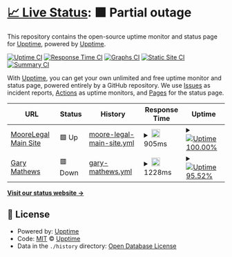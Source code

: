 # [📈 Live Status](https://demo.upptime.js.org): <!--live status--> **🟧 Partial outage**

This repository contains the open-source uptime monitor and status page for [Upptime](https://upptime.js.org), powered by [Upptime](https://github.com/upptime/upptime).

[![Uptime CI](https://github.com/koj-co/upptime/workflows/Uptime%20CI/badge.svg)](https://github.com/koj-co/upptime/actions?query=workflow%3A%22Uptime+CI%22)
[![Response Time CI](https://github.com/koj-co/upptime/workflows/Response%20Time%20CI/badge.svg)](https://github.com/koj-co/upptime/actions?query=workflow%3A%22Response+Time+CI%22)
[![Graphs CI](https://github.com/koj-co/upptime/workflows/Graphs%20CI/badge.svg)](https://github.com/koj-co/upptime/actions?query=workflow%3A%22Graphs+CI%22)
[![Static Site CI](https://github.com/koj-co/upptime/workflows/Static%20Site%20CI/badge.svg)](https://github.com/koj-co/upptime/actions?query=workflow%3A%22Static+Site+CI%22)
[![Summary CI](https://github.com/koj-co/upptime/workflows/Summary%20CI/badge.svg)](https://github.com/koj-co/upptime/actions?query=workflow%3A%22Summary+CI%22)

With [Upptime](https://upptime.js.org), you can get your own unlimited and free uptime monitor and status page, powered entirely by a GitHub repository. We use [Issues](https://github.com/upptime/upptime/issues) as incident reports, [Actions](https://github.com/upptime/upptime/actions) as uptime monitors, and [Pages](https://demo.upptime.js.org) for the status page.

<!--start: status pages-->
<!-- This summary is generated by Upptime (https://github.com/upptime/upptime) -->
<!-- Do not edit this manually, your changes will be overwritten -->
<!-- prettier-ignore -->
| URL | Status | History | Response Time | Uptime |
| --- | ------ | ------- | ------------- | ------ |
| [MooreLegal Main Site](https://www.moorelegaltechnology.co.uk) | 🟩 Up | [moore-legal-main-site.yml](https://github.com/Moore-Legal-Technology-Ltd/uptimes/commits/master/history/moore-legal-main-site.yml) | <details><summary><img alt="Response time graph" src="./graphs/moore-legal-main-site.png" height="20"> 905ms</summary><br><a href="https://demo.upptime.js.org/history/moore-legal-main-site"><img alt="Response time 905" src="https://img.shields.io/endpoint?url=https%3A%2F%2Fraw.githubusercontent.com%2FMoore-Legal-Technology-Ltd%2Fuptimes%2Fmaster%2Fapi%2Fmoore-legal-main-site%2Fresponse-time.json"></a><br><a href="https://demo.upptime.js.org/history/moore-legal-main-site"><img alt="24-hour response time 715" src="https://img.shields.io/endpoint?url=https%3A%2F%2Fraw.githubusercontent.com%2FMoore-Legal-Technology-Ltd%2Fuptimes%2Fmaster%2Fapi%2Fmoore-legal-main-site%2Fresponse-time-day.json"></a><br><a href="https://demo.upptime.js.org/history/moore-legal-main-site"><img alt="7-day response time 905" src="https://img.shields.io/endpoint?url=https%3A%2F%2Fraw.githubusercontent.com%2FMoore-Legal-Technology-Ltd%2Fuptimes%2Fmaster%2Fapi%2Fmoore-legal-main-site%2Fresponse-time-week.json"></a><br><a href="https://demo.upptime.js.org/history/moore-legal-main-site"><img alt="30-day response time 905" src="https://img.shields.io/endpoint?url=https%3A%2F%2Fraw.githubusercontent.com%2FMoore-Legal-Technology-Ltd%2Fuptimes%2Fmaster%2Fapi%2Fmoore-legal-main-site%2Fresponse-time-month.json"></a><br><a href="https://demo.upptime.js.org/history/moore-legal-main-site"><img alt="1-year response time 905" src="https://img.shields.io/endpoint?url=https%3A%2F%2Fraw.githubusercontent.com%2FMoore-Legal-Technology-Ltd%2Fuptimes%2Fmaster%2Fapi%2Fmoore-legal-main-site%2Fresponse-time-year.json"></a></details> | <details><summary><a href="https://demo.upptime.js.org/history/moore-legal-main-site"><img alt="Uptime 100.00%" src="https://img.shields.io/endpoint?url=https%3A%2F%2Fraw.githubusercontent.com%2FMoore-Legal-Technology-Ltd%2Fuptimes%2Fmaster%2Fapi%2Fmoore-legal-main-site%2Fuptime.json"></a></summary><a href="https://demo.upptime.js.org/history/moore-legal-main-site"><img alt="24-hour uptime 100.00%" src="https://img.shields.io/endpoint?url=https%3A%2F%2Fraw.githubusercontent.com%2FMoore-Legal-Technology-Ltd%2Fuptimes%2Fmaster%2Fapi%2Fmoore-legal-main-site%2Fuptime-day.json"></a><br><a href="https://demo.upptime.js.org/history/moore-legal-main-site"><img alt="7-day uptime 100.00%" src="https://img.shields.io/endpoint?url=https%3A%2F%2Fraw.githubusercontent.com%2FMoore-Legal-Technology-Ltd%2Fuptimes%2Fmaster%2Fapi%2Fmoore-legal-main-site%2Fuptime-week.json"></a><br><a href="https://demo.upptime.js.org/history/moore-legal-main-site"><img alt="30-day uptime 100.00%" src="https://img.shields.io/endpoint?url=https%3A%2F%2Fraw.githubusercontent.com%2FMoore-Legal-Technology-Ltd%2Fuptimes%2Fmaster%2Fapi%2Fmoore-legal-main-site%2Fuptime-month.json"></a><br><a href="https://demo.upptime.js.org/history/moore-legal-main-site"><img alt="1-year uptime 100.00%" src="https://img.shields.io/endpoint?url=https%3A%2F%2Fraw.githubusercontent.com%2FMoore-Legal-Technology-Ltd%2Fuptimes%2Fmaster%2Fapi%2Fmoore-legal-main-site%2Fuptime-year.json"></a></details>
| [Gary Mathews](https://www.gary.ie) | 🟥 Down | [gary-mathews.yml](https://github.com/Moore-Legal-Technology-Ltd/uptimes/commits/master/history/gary-mathews.yml) | <details><summary><img alt="Response time graph" src="./graphs/gary-mathews.png" height="20"> 1228ms</summary><br><a href="https://demo.upptime.js.org/history/gary-mathews"><img alt="Response time 1228" src="https://img.shields.io/endpoint?url=https%3A%2F%2Fraw.githubusercontent.com%2FMoore-Legal-Technology-Ltd%2Fuptimes%2Fmaster%2Fapi%2Fgary-mathews%2Fresponse-time.json"></a><br><a href="https://demo.upptime.js.org/history/gary-mathews"><img alt="24-hour response time 1172" src="https://img.shields.io/endpoint?url=https%3A%2F%2Fraw.githubusercontent.com%2FMoore-Legal-Technology-Ltd%2Fuptimes%2Fmaster%2Fapi%2Fgary-mathews%2Fresponse-time-day.json"></a><br><a href="https://demo.upptime.js.org/history/gary-mathews"><img alt="7-day response time 1228" src="https://img.shields.io/endpoint?url=https%3A%2F%2Fraw.githubusercontent.com%2FMoore-Legal-Technology-Ltd%2Fuptimes%2Fmaster%2Fapi%2Fgary-mathews%2Fresponse-time-week.json"></a><br><a href="https://demo.upptime.js.org/history/gary-mathews"><img alt="30-day response time 1228" src="https://img.shields.io/endpoint?url=https%3A%2F%2Fraw.githubusercontent.com%2FMoore-Legal-Technology-Ltd%2Fuptimes%2Fmaster%2Fapi%2Fgary-mathews%2Fresponse-time-month.json"></a><br><a href="https://demo.upptime.js.org/history/gary-mathews"><img alt="1-year response time 1228" src="https://img.shields.io/endpoint?url=https%3A%2F%2Fraw.githubusercontent.com%2FMoore-Legal-Technology-Ltd%2Fuptimes%2Fmaster%2Fapi%2Fgary-mathews%2Fresponse-time-year.json"></a></details> | <details><summary><a href="https://demo.upptime.js.org/history/gary-mathews"><img alt="Uptime 95.52%" src="https://img.shields.io/endpoint?url=https%3A%2F%2Fraw.githubusercontent.com%2FMoore-Legal-Technology-Ltd%2Fuptimes%2Fmaster%2Fapi%2Fgary-mathews%2Fuptime.json"></a></summary><a href="https://demo.upptime.js.org/history/gary-mathews"><img alt="24-hour uptime 86.68%" src="https://img.shields.io/endpoint?url=https%3A%2F%2Fraw.githubusercontent.com%2FMoore-Legal-Technology-Ltd%2Fuptimes%2Fmaster%2Fapi%2Fgary-mathews%2Fuptime-day.json"></a><br><a href="https://demo.upptime.js.org/history/gary-mathews"><img alt="7-day uptime 95.52%" src="https://img.shields.io/endpoint?url=https%3A%2F%2Fraw.githubusercontent.com%2FMoore-Legal-Technology-Ltd%2Fuptimes%2Fmaster%2Fapi%2Fgary-mathews%2Fuptime-week.json"></a><br><a href="https://demo.upptime.js.org/history/gary-mathews"><img alt="30-day uptime 95.52%" src="https://img.shields.io/endpoint?url=https%3A%2F%2Fraw.githubusercontent.com%2FMoore-Legal-Technology-Ltd%2Fuptimes%2Fmaster%2Fapi%2Fgary-mathews%2Fuptime-month.json"></a><br><a href="https://demo.upptime.js.org/history/gary-mathews"><img alt="1-year uptime 95.52%" src="https://img.shields.io/endpoint?url=https%3A%2F%2Fraw.githubusercontent.com%2FMoore-Legal-Technology-Ltd%2Fuptimes%2Fmaster%2Fapi%2Fgary-mathews%2Fuptime-year.json"></a></details>

<!--end: status pages-->

[**Visit our status website →**](https://demo.upptime.js.org)

## 📄 License

- Powered by: [Upptime](https://github.com/upptime/upptime)
- Code: [MIT](./LICENSE) © [Upptime](https://upptime.js.org)
- Data in the `./history` directory: [Open Database License](https://opendatacommons.org/licenses/odbl/1-0/)
